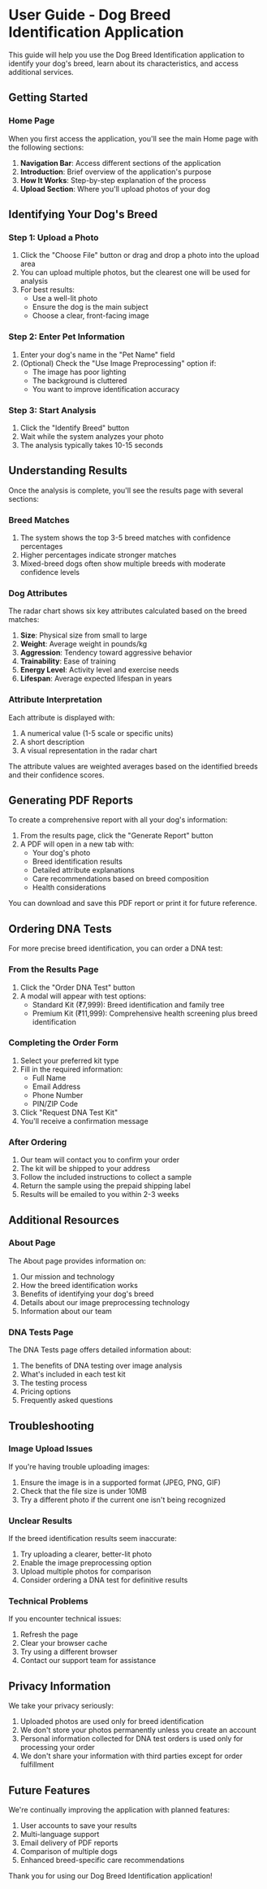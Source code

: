 # User Guide - Dog Breed Identification Application

This guide will help you use the Dog Breed Identification application to identify your dog's breed, learn about its characteristics, and access additional services.

## Getting Started

### Home Page

When you first access the application, you'll see the main Home page with the following sections:

1. **Navigation Bar**: Access different sections of the application
2. **Introduction**: Brief overview of the application's purpose
3. **How It Works**: Step-by-step explanation of the process
4. **Upload Section**: Where you'll upload photos of your dog

## Identifying Your Dog's Breed

### Step 1: Upload a Photo

1. Click the "Choose File" button or drag and drop a photo into the upload area
2. You can upload multiple photos, but the clearest one will be used for analysis
3. For best results:
   - Use a well-lit photo
   - Ensure the dog is the main subject
   - Choose a clear, front-facing image

### Step 2: Enter Pet Information

1. Enter your dog's name in the "Pet Name" field
2. (Optional) Check the "Use Image Preprocessing" option if:
   - The image has poor lighting
   - The background is cluttered
   - You want to improve identification accuracy

### Step 3: Start Analysis

1. Click the "Identify Breed" button
2. Wait while the system analyzes your photo
3. The analysis typically takes 10-15 seconds

## Understanding Results

Once the analysis is complete, you'll see the results page with several sections:

### Breed Matches

1. The system shows the top 3-5 breed matches with confidence percentages
2. Higher percentages indicate stronger matches
3. Mixed-breed dogs often show multiple breeds with moderate confidence levels

### Dog Attributes

The radar chart shows six key attributes calculated based on the breed matches:

1. **Size**: Physical size from small to large
2. **Weight**: Average weight in pounds/kg
3. **Aggression**: Tendency toward aggressive behavior
4. **Trainability**: Ease of training
5. **Energy Level**: Activity level and exercise needs
6. **Lifespan**: Average expected lifespan in years

### Attribute Interpretation

Each attribute is displayed with:

1. A numerical value (1-5 scale or specific units)
2. A short description
3. A visual representation in the radar chart

The attribute values are weighted averages based on the identified breeds and their confidence scores.

## Generating PDF Reports

To create a comprehensive report with all your dog's information:

1. From the results page, click the "Generate Report" button
2. A PDF will open in a new tab with:
   - Your dog's photo
   - Breed identification results
   - Detailed attribute explanations
   - Care recommendations based on breed composition
   - Health considerations

You can download and save this PDF report or print it for future reference.

## Ordering DNA Tests

For more precise breed identification, you can order a DNA test:

### From the Results Page

1. Click the "Order DNA Test" button
2. A modal will appear with test options:
   - Standard Kit (₹7,999): Breed identification and family tree
   - Premium Kit (₹11,999): Comprehensive health screening plus breed identification

### Completing the Order Form

1. Select your preferred kit type
2. Fill in the required information:
   - Full Name
   - Email Address
   - Phone Number
   - PIN/ZIP Code
3. Click "Request DNA Test Kit"
4. You'll receive a confirmation message

### After Ordering

1. Our team will contact you to confirm your order
2. The kit will be shipped to your address
3. Follow the included instructions to collect a sample
4. Return the sample using the prepaid shipping label
5. Results will be emailed to you within 2-3 weeks

## Additional Resources

### About Page

The About page provides information on:

1. Our mission and technology
2. How the breed identification works
3. Benefits of identifying your dog's breed
4. Details about our image preprocessing technology
5. Information about our team

### DNA Tests Page

The DNA Tests page offers detailed information about:

1. The benefits of DNA testing over image analysis
2. What's included in each test kit
3. The testing process
4. Pricing options
5. Frequently asked questions

## Troubleshooting

### Image Upload Issues

If you're having trouble uploading images:

1. Ensure the image is in a supported format (JPEG, PNG, GIF)
2. Check that the file size is under 10MB
3. Try a different photo if the current one isn't being recognized

### Unclear Results

If the breed identification results seem inaccurate:

1. Try uploading a clearer, better-lit photo
2. Enable the image preprocessing option
3. Upload multiple photos for comparison
4. Consider ordering a DNA test for definitive results

### Technical Problems

If you encounter technical issues:

1. Refresh the page
2. Clear your browser cache
3. Try using a different browser
4. Contact our support team for assistance

## Privacy Information

We take your privacy seriously:

1. Uploaded photos are used only for breed identification
2. We don't store your photos permanently unless you create an account
3. Personal information collected for DNA test orders is used only for processing your order
4. We don't share your information with third parties except for order fulfillment

## Future Features

We're continually improving the application with planned features:

1. User accounts to save your results
2. Multi-language support
3. Email delivery of PDF reports
4. Comparison of multiple dogs
5. Enhanced breed-specific care recommendations

Thank you for using our Dog Breed Identification application!